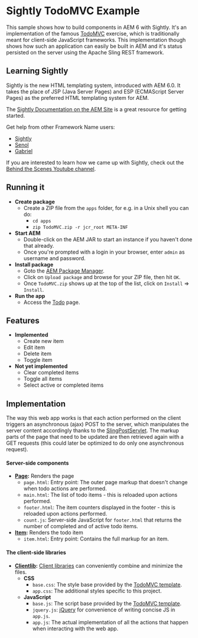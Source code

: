 # Sightly TodoMVC Example

This sample shows how to build components in AEM 6 with Sightly. It's an implementation of the famous [TodoMVC](http://todomvc.com) exercise, which is traditionally meant for client-side JavaScript frameworks. This implementation though shows how such an application can easily be built in AEM and it's status persisted on the server using the Apache Sling REST framework.

## Learning Sightly

Sightly is the new HTML templating system, introduced with AEM 6.0. It takes the place of JSP (Java Server Pages) and ESP (ECMAScript Server Pages) as the preferred HTML templating system for AEM.

The [Sightly Documentation on the AEM Site](http://docs.adobe.com/docs/en/aem/6-0/develop/sightly.html) is a great resource for getting started.

Get help from other Framework Name users:

* [Sightly](https://twitter.com/sightlyio)
* [Senol](https://twitter.com/thelabertasch)
* [Gabriel](https://twitter.com/gabrielwalt)

If you are interested to learn how we came up with Sightly, check out the [Behind the Scenes Youtube channel](https://www.youtube.com/playlist?list=PLkBe8kbE_7-xeo5uNJVE4uZXRpOpCA0J8).

## Running it

* **Create package**
  * Create a ZIP file from the `apps` folder, for e.g. in a Unix shell you can do:
    * `cd apps`
    * `zip TodoMVC.zip -r jcr_root META-INF`
* **Start AEM**
  * Double-click on the AEM JAR to start an instance if you haven't done that already.
  * Once you're prompted with a login in your browser, enter `admin` as username and password.
* **Install package**
  * Goto the [AEM Package Manager](http://localhost:4502/crx/packmgr/index.jsp).
  * Click on `Upload package` and browse for your ZIP file, then hit `OK`.
  * Once `TodoMVC.zip` shows up at the top of the list, click on `Install` => `Install`.
* **Run the app**
  * Access the [Todo](http://localhost:4502/content/todo.html) page.

## Features

* **Implemented**
  * Create new item
  * Edit item
  * Delete item
  * Toggle item
* **Not yet implemented**
  * Clear completed items
  * Toggle all items
  * Select active or completed items

## Implementation

The way this web app works is that each action performed on the client triggers an asynchronous (ajax) POST to the server, which manipulates the server content accordingly thanks to the [SlingPostServlet](http://sling.apache.org/documentation/bundles/manipulating-content-the-slingpostservlet-servlets-post.html). The markup parts of the page that need to be updated are then retrieved again with a GET requests (this could later be optimized to do only one asynchronous request).

#### Server-side components
* **[Page](http://localhost:4502/crx/de/index.jsp#/apps/todo/components/page):** Renders the page
  * `page.html`: Entry point: The outer page markup that doesn't change when todo actions are performed.
  * `main.html`: The list of todo items - this is reloaded upon actions performed.
  * `footer.html`: The item counters displayed in the footer - this is reloaded upon actions performed.
  * `count.js`: Server-side JavaScript for `footer.html` that returns the number of completed and of active todo items.
* **[Item](http://localhost:4502/crx/de/index.jsp#/apps/todo/components/item):** Renders the todo item
  * `item.html`: Entry point: Contains the full markup for an item.

#### The client-side libraries
* **[Clientlib](http://localhost:4502/crx/de/index.jsp#/etc/designs/todo/clientlib):** [Client libraries](http://dev.day.com/docs/en/cq/current/developing/clientlibs.html) can conveniently combine and minimize the files.
  * **CSS**
    * `base.css`: The style base provided by the [TodoMVC template](https://github.com/tastejs/todomvc/tree/gh-pages/template).
    * `app.css`: The additional styles specific to this project.
  * **JavaScript**
    * `base.js`: The script base provided by the [TodoMVC template](https://github.com/tastejs/todomvc/tree/gh-pages/template).
    * `jquery.js`: [jQuery](http://jquery.com/) for convenience of writing concise JS in `app.js`.
    * `app.js`: The actual implementation of all the actions that happen when interacting with the web app.
